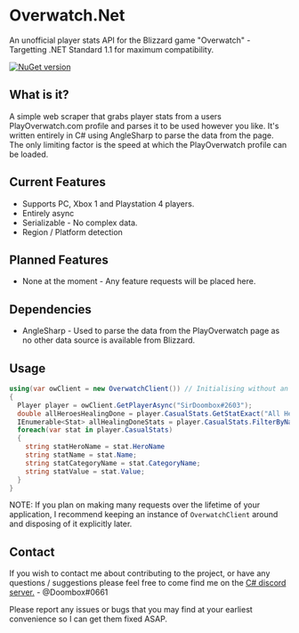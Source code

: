 # Overwatch.Net

An unofficial player stats API for the Blizzard game "Overwatch" - Targetting .NET Standard 1.1 for maximum compatibility.

[![NuGet version](https://badge.fury.io/nu/Overwatch.Net.svg)](https://badge.fury.io/nu/Overwatch.Net)

## What is it?

A simple web scraper that grabs player stats from a users PlayOverwatch.com profile and parses it to be used however you like. It's written entirely in C# using AngleSharp to parse the data from the page. The only limiting factor is the speed at which the PlayOverwatch profile can be loaded.

## Current Features
* Supports PC, Xbox 1 and Playstation 4 players.
* Entirely async
* Serializable - No complex data.
* Region / Platform detection

## Planned Features
* None at the moment - Any feature requests will be placed here.

## Dependencies
* AngleSharp - Used to parse the data from the PlayOverwatch page as no other data source is available from Blizzard.

## Usage
```csharp
using(var owClient = new OverwatchClient()) // Initialising without an "OverwatchConfig" will use the Default config.
{
  Player player = owClient.GetPlayerAsync("SirDoombox#2603");
  double allHeroesHealingDone = player.CasualStats.GetStatExact("All Heroes", "Assists", "Healing Done");
  IEnumerable<Stat> allHealingDoneStats = player.CasualStats.FilterByName("Healing Done");
  foreach(var stat in player.CasualStats)
  {
    string statHeroName = stat.HeroName
    string statName = stat.Name;
    string statCategoryName = stat.CategoryName;
    string statValue = stat.Value;
  }
}
```
NOTE: If you plan on making many requests over the lifetime of your application, I recommend keeping an instance of `OverwatchClient` around and disposing of it explicitly later.

## Contact
If you wish to contact me about contributing to the project, or have any questions / suggestions please feel free to come find me on the [C# discord server.](https://discord.gg/0np62rq4o8GnQO9l "C# Discord") - @Doombox#0661

Please report any issues or bugs that you may find at your earliest convenience so I can get them fixed ASAP.
